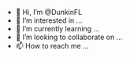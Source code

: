 - 👋 Hi, I’m @DunkinFL
- 👀 I’m interested in ...
- 🌱 I’m currently learning ...
- 💞️ I’m looking to collaborate on ...
- 📫 How to reach me ...

<!---
DunkinFL/DunkinFL is a ✨ special ✨ repository because its `README.md` (this file) appears on your GitHub profile.
You can click the Preview link to take a look at your changes.
--->
